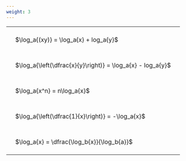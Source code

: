 ```yaml
---
weight: 3
---
```


<style type="text/css">
#T_30f50 th.col_heading {
  text-align: left;
  font-size: 1em;
}
#T_30f50 td {
  text-align: left;
  font-size: 1em;
  padding: 1.5em;
}
</style>
<table id="T_30f50">
  <thead>
  </thead>
  <tbody>
    <tr>
      <td id="T_30f50_row0_col0" class="data row0 col0" >$\log_a{(xy)} = \log_a{x} + log_a{y}$</td>
    </tr>
    <tr>
      <td id="T_30f50_row1_col0" class="data row1 col0" >$\log_a{\left(\dfrac{x}{y}\right)} = \log_a{x} - log_a{y}$</td>
    </tr>
    <tr>
      <td id="T_30f50_row2_col0" class="data row2 col0" >$\log_a{x^n} = n\log_a{x}$</td>
    </tr>
    <tr>
      <td id="T_30f50_row3_col0" class="data row3 col0" >$\log_a{\left(\dfrac{1}{x}\right)} = -\log_a{x}$</td>
    </tr>
    <tr>
      <td id="T_30f50_row4_col0" class="data row4 col0" >$\log_a{x} = \dfrac{\log_b{x}}{\log_b{a}}$</td>
    </tr>
  </tbody>
</table>
